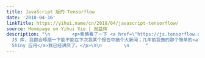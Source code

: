 ```yaml
---
title: JavaScript 版的 Tensorflow
date: '2018-04-16'
linkTitle: https://yihui.name/cn/2018/04/javascript-tensorflow/
source: Homepage on Yihui Xie | 谢益辉
description: "\n        <p>粗略看了一下 <a href=\"https://js.tensorflow.org\">TensorFlow.js</a>，觉得几个例子都很有创意，不过我还没能想出一个我能用得上的场合，先记个笔记在此。</p>\n\n<p>每当看见能和人交互的
  JS 库，我都会琢磨一下能不能在下次我某个报告中搞个大新闻；几年前我做的那个简单的<a href=\"https://yihui.shinyapps.io/voice/\">语音交互的
  Shiny 应用</a>我已经讲厌了。</p>\n\n        \n      "
---
```

